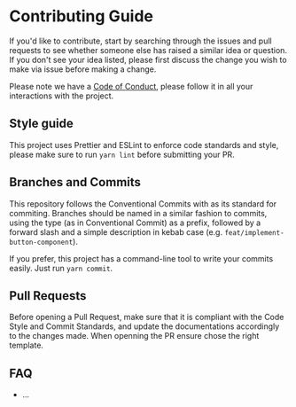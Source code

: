# Contributing Guide

If you'd like to contribute, start by searching through the issues and pull requests to see whether someone else has raised a similar idea or question. If you don't see your idea listed, please first discuss the change you wish to make via issue before making a change.

Please note we have a [Code of Conduct](CODE_OF_CONDUCT.md), please follow it in all your interactions with the project.

## Style guide

This project uses Prettier and ESLint to enforce code standards and style, please make sure to run `yarn lint` before submitting your PR.

## Branches and Commits

This repository follows the Conventional Commits with as its standard for commiting.
Branches should be named in a similar fashion to commits, using the type (as in Conventional Commit) as a prefix, followed by a forward slash and a simple description in kebab case (e.g. `feat/implement-button-component`).

If you prefer, this project has a command-line tool to write your commits easily. Just run `yarn commit`.

## Pull Requests

Before opening a Pull Request, make sure that it is compliant with the Code Style and Commit Standards, and update the documentations accordingly to the changes made.
When openning the PR ensure chose the right template.

## FAQ

- ...
